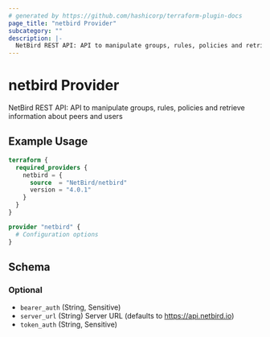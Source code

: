 ```yaml
---
# generated by https://github.com/hashicorp/terraform-plugin-docs
page_title: "netbird Provider"
subcategory: ""
description: |-
  NetBird REST API: API to manipulate groups, rules, policies and retrieve information about peers and users
---
```


# netbird Provider

NetBird REST API: API to manipulate groups, rules, policies and retrieve information about peers and users

## Example Usage

```terraform
terraform {
  required_providers {
    netbird = {
      source  = "NetBird/netbird"
      version = "4.0.1"
    }
  }
}

provider "netbird" {
  # Configuration options
}
```

<!-- schema generated by tfplugindocs -->
## Schema

### Optional

- `bearer_auth` (String, Sensitive)
- `server_url` (String) Server URL (defaults to https://api.netbird.io)
- `token_auth` (String, Sensitive)
